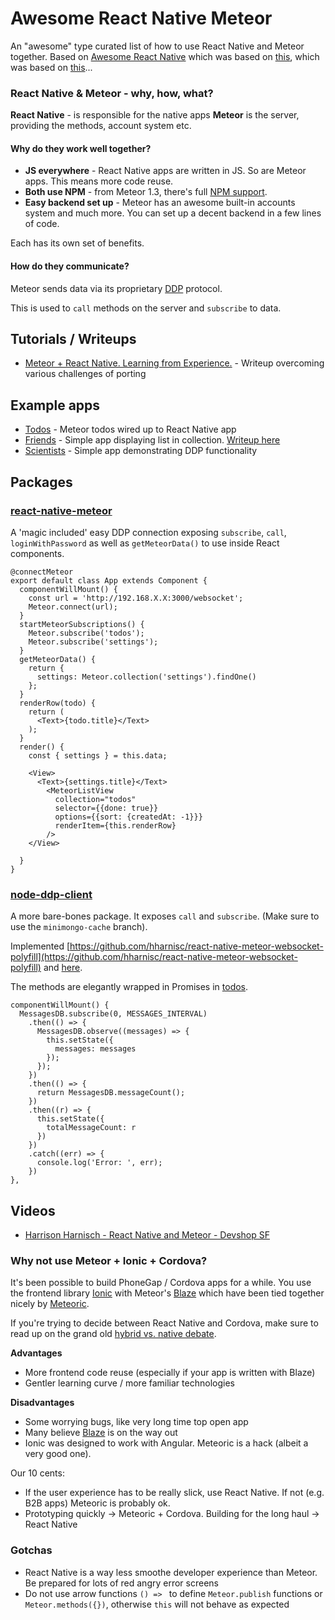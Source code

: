 # Awesome React Native Meteor
An "awesome" type curated list of how to use React Native and Meteor together. Based on [Awesome React Native](https://github.com/jondot/awesome-react-native) which was based on [this](https://github.com/avelino/awesome-go), which was based on [this](https://github.com/vinta/awesome-python)...

### React Native & Meteor - why, how, what?
**React Native** - is responsible for the native apps
**Meteor** is the server, providing the methods, account system etc.

#### Why do they work well together?
* **JS everywhere**  - React Native apps are written in JS. So are Meteor apps. This means more code reuse.
* **Both use NPM** - from Meteor 1.3, there's full [NPM support](https://medium.com/@borellvi/meteor-meets-npm-a5cc48d90abe#.fodwjxha3).
* **Easy backend set up** - Meteor has an awesome built-in accounts system and much more. You can set up a decent backend in a few lines of code.

Each has its own set of benefits.

#### How do they communicate?
Meteor sends data via its proprietary [DDP](https://www.meteor.com/ddp) protocol.

This is used to `call` methods on the server and `subscribe` to data.

## Tutorials / Writeups
* [Meteor + React Native. Learning from Experience.](http://blog.differential.com/meteor-react-native-learning-from-experience/) - Writeup overcoming various challenges of porting

## Example apps
* [Todos](https://github.com/spencercarli/meteor-todos-react-native) - Meteor todos wired up to React Native app
* [Friends](https://github.com/JustMeteor/friends) - Simple app displaying list in collection. [Writeup here](http://justmeteor.com/blog/friends-connecting-meteor-and-react-native-by-example/)
* [Scientists](https://github.com/hharnisc/react-native-meteor-websocket-polyfill) - Simple app demonstrating DDP functionality

## Packages
### [react-native-meteor](https://github.com/inProgress-team/react-native-meteor)
A 'magic included' easy DDP connection exposing `subscribe`, `call`, `loginWithPassword` as well as `getMeteorData()` to use inside React components.

```
@connectMeteor
export default class App extends Component {
  componentWillMount() {
    const url = 'http://192.168.X.X:3000/websocket';
    Meteor.connect(url);
  }
  startMeteorSubscriptions() {
    Meteor.subscribe('todos');
    Meteor.subscribe('settings');
  }
  getMeteorData() {
    return {
      settings: Meteor.collection('settings').findOne()
    };
  }
  renderRow(todo) {
    return (
      <Text>{todo.title}</Text>
    );
  }
  render() {
    const { settings } = this.data;

    <View>
      <Text>{settings.title}</Text>
        <MeteorListView
          collection="todos"
          selector={{done: true}}
          options={{sort: {createdAt: -1}}}
          renderItem={this.renderRow}
        />
    </View>

  }
}
```


### [node-ddp-client](https://github.com/hharnisc/node-ddp-client/tree/minimongo-cache)
A more bare-bones package. It exposes `call` and `subscribe`. (Make sure to use the `minimongo-cache` branch).

Implemented [https://github.com/hharnisc/react-native-meteor-websocket-polyfill](https://github.com/hharnisc/react-native-meteor-websocket-polyfill) and [here](https://github.com/spencercarli/meteor-todos-react-native).

The methods are elegantly wrapped in Promises in [todos](https://github.com/spencercarli/meteor-todos-react-native).

```
componentWillMount() {
  MessagesDB.subscribe(0, MESSAGES_INTERVAL)
    .then(() => {
      MessagesDB.observe((messages) => {
        this.setState({
          messages: messages
        });
      });
    })
    .then(() => {
      return MessagesDB.messageCount();
    })
    .then((r) => {
      this.setState({
        totalMessageCount: r
      })
    })
    .catch((err) => {
      console.log('Error: ', err);
    })
},
```

## Videos
* [Harrison Harnisch - React Native and Meteor - Devshop SF](https://www.youtube.com/watch?v=7BF5LHn2B5s)

### Why not use Meteor + Ionic + Cordova?
It's been possible to build PhoneGap / Cordova apps for a while. You use the frontend library [Ionic](http://ionicframework.com/) with Meteor's [Blaze](https://www.meteor.com/blaze) which have been tied together nicely by [Meteoric](http://meteoric.github.io/).

If you're trying to decide between React Native and Cordova, make sure to read up on the grand old [hybrid vs. native debate](https://www.google.de/search?q=hybrid+vs+native&oq=hybrid+vs+native&aqs=chrome..69i57l2j69i60j69i61j69i60j69i61.2722j0j1&sourceid=chrome&es_sm=119&ie=UTF-8).

**Advantages**
* More frontend code reuse (especially if your app is written with Blaze)
* Gentler learning curve / more familiar technologies

**Disadvantages**
* Some worrying bugs, like very long time top open app
* Many believe [Blaze](https://www.discovermeteor.com/blog/blaze-react-meteor/) is on the way out
* Ionic was designed to work with Angular. Meteoric is a hack (albeit a very good one).

Our 10 cents:
* If the user experience has to be really slick, use React Native. If not (e.g. B2B apps) Meteoric is probably ok.
* Prototyping quickly -> Meteoric + Cordova. Building for the long haul -> React Native

### Gotchas
* React Native is a way less smoothe developer experience than Meteor. Be prepared for lots of red angry error screens
* Do not use arrow functions `() => ` to define `Meteor.publish` functions or `Meteor.methods({})`, otherwise `this` will not behave as expected
